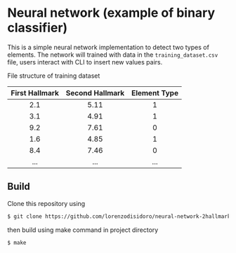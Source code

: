 # Neural network (example of binary classifier)

This is a simple neural network implementation to detect two types of elements. 
The network will trained with data in the `training_dataset.csv` file, users interact with CLI to insert new values pairs.

File structure of training dataset

| First Hallmark | Second Hallmark | Element Type |
| :---:         |     :---:      |          :---: |
| 2.1   | 5.11     | 1    |
| 3.1     | 4.91       | 1      |
| 9.2     | 7.61       | 0      |
| 1.6     | 4.85       | 1      |
| 8.4     | 7.46       | 0      |
| ...     | ...       | ...      |

## Build
Clone this repository using

```sh
$ git clone https://github.com/lorenzodisidoro/neural-network-2hallmarks.git
```

then build using make command in project directory

```sh
$ make
```
